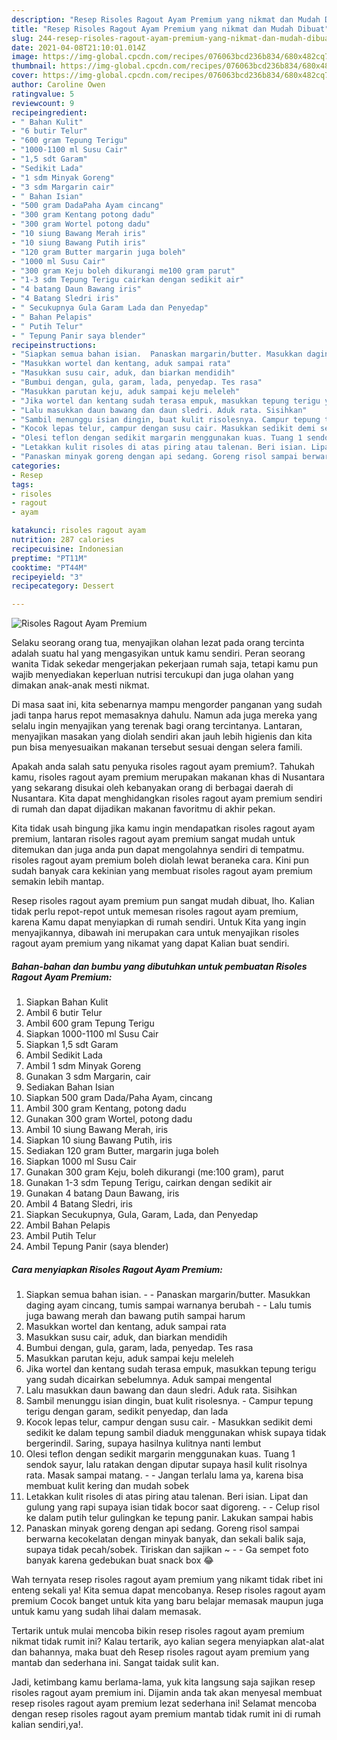 ```yaml
---
description: "Resep Risoles Ragout Ayam Premium yang nikmat dan Mudah Dibuat"
title: "Resep Risoles Ragout Ayam Premium yang nikmat dan Mudah Dibuat"
slug: 244-resep-risoles-ragout-ayam-premium-yang-nikmat-dan-mudah-dibuat
date: 2021-04-08T21:10:01.014Z
image: https://img-global.cpcdn.com/recipes/076063bcd236b834/680x482cq70/risoles-ragout-ayam-premium-foto-resep-utama.jpg
thumbnail: https://img-global.cpcdn.com/recipes/076063bcd236b834/680x482cq70/risoles-ragout-ayam-premium-foto-resep-utama.jpg
cover: https://img-global.cpcdn.com/recipes/076063bcd236b834/680x482cq70/risoles-ragout-ayam-premium-foto-resep-utama.jpg
author: Caroline Owen
ratingvalue: 5
reviewcount: 9
recipeingredient:
- " Bahan Kulit"
- "6 butir Telur"
- "600 gram Tepung Terigu"
- "1000-1100 ml Susu Cair"
- "1,5 sdt Garam"
- "Sedikit Lada"
- "1 sdm Minyak Goreng"
- "3 sdm Margarin cair"
- " Bahan Isian"
- "500 gram DadaPaha Ayam cincang"
- "300 gram Kentang potong dadu"
- "300 gram Wortel potong dadu"
- "10 siung Bawang Merah iris"
- "10 siung Bawang Putih iris"
- "120 gram Butter margarin juga boleh"
- "1000 ml Susu Cair"
- "300 gram Keju boleh dikurangi me100 gram parut"
- "1-3 sdm Tepung Terigu cairkan dengan sedikit air"
- "4 batang Daun Bawang iris"
- "4 Batang Sledri iris"
- " Secukupnya Gula Garam Lada dan Penyedap"
- " Bahan Pelapis"
- " Putih Telur"
- " Tepung Panir saya blender"
recipeinstructions:
- "Siapkan semua bahan isian.  Panaskan margarin/butter. Masukkan daging ayam cincang, tumis sampai warnanya berubah  Lalu tumis juga bawang merah dan bawang putih sampai harum"
- "Masukkan wortel dan kentang, aduk sampai rata"
- "Masukkan susu cair, aduk, dan biarkan mendidih"
- "Bumbui dengan, gula, garam, lada, penyedap. Tes rasa"
- "Masukkan parutan keju, aduk sampai keju meleleh"
- "Jika wortel dan kentang sudah terasa empuk, masukkan tepung terigu yang sudah dicairkan sebelumnya. Aduk sampai mengental"
- "Lalu masukkan daun bawang dan daun sledri. Aduk rata. Sisihkan"
- "Sambil menunggu isian dingin, buat kulit risolesnya. Campur tepung terigu dengan garam, sedikit penyedap, dan lada"
- "Kocok lepas telur, campur dengan susu cair. Masukkan sedikit demi sedikit ke dalam tepung sambil diaduk menggunakan whisk supaya tidak bergerindil. Saring, supaya hasilnya kulitnya nanti lembut"
- "Olesi teflon dengan sedikit margarin menggunakan kuas. Tuang 1 sendok sayur, lalu ratakan dengan diputar supaya hasil kulit risolnya rata. Masak sampai matang.  Jangan terlalu lama ya, karena bisa membuat kulit kering dan mudah sobek"
- "Letakkan kulit risoles di atas piring atau talenan. Beri isian. Lipat dan gulung yang rapi supaya isian tidak bocor saat digoreng.   Celup risol ke dalam putih telur gulingkan ke tepung panir. Lakukan sampai habis"
- "Panaskan minyak goreng dengan api sedang. Goreng risol sampai berwarna kecokelatan dengan minyak banyak, dan sekali balik saja, supaya tidak pecah/sobek. Tiriskan dan sajikan ~  Ga sempet foto banyak karena gedebukan buat snack box 😂"
categories:
- Resep
tags:
- risoles
- ragout
- ayam

katakunci: risoles ragout ayam 
nutrition: 287 calories
recipecuisine: Indonesian
preptime: "PT11M"
cooktime: "PT44M"
recipeyield: "3"
recipecategory: Dessert

---
```



![Risoles Ragout Ayam Premium](https://img-global.cpcdn.com/recipes/076063bcd236b834/680x482cq70/risoles-ragout-ayam-premium-foto-resep-utama.jpg)

Selaku seorang orang tua, menyajikan olahan lezat pada orang tercinta adalah suatu hal yang mengasyikan untuk kamu sendiri. Peran seorang  wanita Tidak sekedar mengerjakan pekerjaan rumah saja, tetapi kamu pun wajib menyediakan keperluan nutrisi tercukupi dan juga olahan yang dimakan anak-anak mesti nikmat.

Di masa  saat ini, kita sebenarnya mampu mengorder panganan yang sudah jadi tanpa harus repot memasaknya dahulu. Namun ada juga mereka yang selalu ingin menyajikan yang terenak bagi orang tercintanya. Lantaran, menyajikan masakan yang diolah sendiri akan jauh lebih higienis dan kita pun bisa menyesuaikan makanan tersebut sesuai dengan selera famili. 



Apakah anda salah satu penyuka risoles ragout ayam premium?. Tahukah kamu, risoles ragout ayam premium merupakan makanan khas di Nusantara yang sekarang disukai oleh kebanyakan orang di berbagai daerah di Nusantara. Kita dapat menghidangkan risoles ragout ayam premium sendiri di rumah dan dapat dijadikan makanan favoritmu di akhir pekan.

Kita tidak usah bingung jika kamu ingin mendapatkan risoles ragout ayam premium, lantaran risoles ragout ayam premium sangat mudah untuk ditemukan dan juga anda pun dapat mengolahnya sendiri di tempatmu. risoles ragout ayam premium boleh diolah lewat beraneka cara. Kini pun sudah banyak cara kekinian yang membuat risoles ragout ayam premium semakin lebih mantap.

Resep risoles ragout ayam premium pun sangat mudah dibuat, lho. Kalian tidak perlu repot-repot untuk memesan risoles ragout ayam premium, karena Kamu dapat menyiapkan di rumah sendiri. Untuk Kita yang ingin menyajikannya, dibawah ini merupakan cara untuk menyajikan risoles ragout ayam premium yang nikamat yang dapat Kalian buat sendiri.

<!--inarticleads1-->

##### Bahan-bahan dan bumbu yang dibutuhkan untuk pembuatan Risoles Ragout Ayam Premium:

1. Siapkan  Bahan Kulit
1. Ambil 6 butir Telur
1. Ambil 600 gram Tepung Terigu
1. Siapkan 1000-1100 ml Susu Cair
1. Siapkan 1,5 sdt Garam
1. Ambil Sedikit Lada
1. Ambil 1 sdm Minyak Goreng
1. Gunakan 3 sdm Margarin, cair
1. Sediakan  Bahan Isian
1. Siapkan 500 gram Dada/Paha Ayam, cincang
1. Ambil 300 gram Kentang, potong dadu
1. Gunakan 300 gram Wortel, potong dadu
1. Ambil 10 siung Bawang Merah, iris
1. Siapkan 10 siung Bawang Putih, iris
1. Sediakan 120 gram Butter, margarin juga boleh
1. Siapkan 1000 ml Susu Cair
1. Gunakan 300 gram Keju, boleh dikurangi (me:100 gram), parut
1. Gunakan 1-3 sdm Tepung Terigu, cairkan dengan sedikit air
1. Gunakan 4 batang Daun Bawang, iris
1. Ambil 4 Batang Sledri, iris
1. Siapkan  Secukupnya, Gula, Garam, Lada, dan Penyedap
1. Ambil  Bahan Pelapis
1. Ambil  Putih Telur
1. Ambil  Tepung Panir (saya blender)




<!--inarticleads2-->

##### Cara menyiapkan Risoles Ragout Ayam Premium:

1. Siapkan semua bahan isian. -  - Panaskan margarin/butter. Masukkan daging ayam cincang, tumis sampai warnanya berubah -  - Lalu tumis juga bawang merah dan bawang putih sampai harum
1. Masukkan wortel dan kentang, aduk sampai rata
1. Masukkan susu cair, aduk, dan biarkan mendidih
1. Bumbui dengan, gula, garam, lada, penyedap. Tes rasa
1. Masukkan parutan keju, aduk sampai keju meleleh
1. Jika wortel dan kentang sudah terasa empuk, masukkan tepung terigu yang sudah dicairkan sebelumnya. Aduk sampai mengental
1. Lalu masukkan daun bawang dan daun sledri. Aduk rata. Sisihkan
1. Sambil menunggu isian dingin, buat kulit risolesnya. - Campur tepung terigu dengan garam, sedikit penyedap, dan lada
1. Kocok lepas telur, campur dengan susu cair. - Masukkan sedikit demi sedikit ke dalam tepung sambil diaduk menggunakan whisk supaya tidak bergerindil. Saring, supaya hasilnya kulitnya nanti lembut
1. Olesi teflon dengan sedikit margarin menggunakan kuas. Tuang 1 sendok sayur, lalu ratakan dengan diputar supaya hasil kulit risolnya rata. Masak sampai matang. -  - Jangan terlalu lama ya, karena bisa membuat kulit kering dan mudah sobek
1. Letakkan kulit risoles di atas piring atau talenan. Beri isian. Lipat dan gulung yang rapi supaya isian tidak bocor saat digoreng.  -  - Celup risol ke dalam putih telur gulingkan ke tepung panir. Lakukan sampai habis
1. Panaskan minyak goreng dengan api sedang. Goreng risol sampai berwarna kecokelatan dengan minyak banyak, dan sekali balik saja, supaya tidak pecah/sobek. Tiriskan dan sajikan ~ -  - Ga sempet foto banyak karena gedebukan buat snack box 😂




Wah ternyata resep risoles ragout ayam premium yang nikamt tidak ribet ini enteng sekali ya! Kita semua dapat mencobanya. Resep risoles ragout ayam premium Cocok banget untuk kita yang baru belajar memasak maupun juga untuk kamu yang sudah lihai dalam memasak.

Tertarik untuk mulai mencoba bikin resep risoles ragout ayam premium nikmat tidak rumit ini? Kalau tertarik, ayo kalian segera menyiapkan alat-alat dan bahannya, maka buat deh Resep risoles ragout ayam premium yang mantab dan sederhana ini. Sangat taidak sulit kan. 

Jadi, ketimbang kamu berlama-lama, yuk kita langsung saja sajikan resep risoles ragout ayam premium ini. Dijamin anda tak akan menyesal membuat resep risoles ragout ayam premium lezat sederhana ini! Selamat mencoba dengan resep risoles ragout ayam premium mantab tidak rumit ini di rumah kalian sendiri,ya!.

